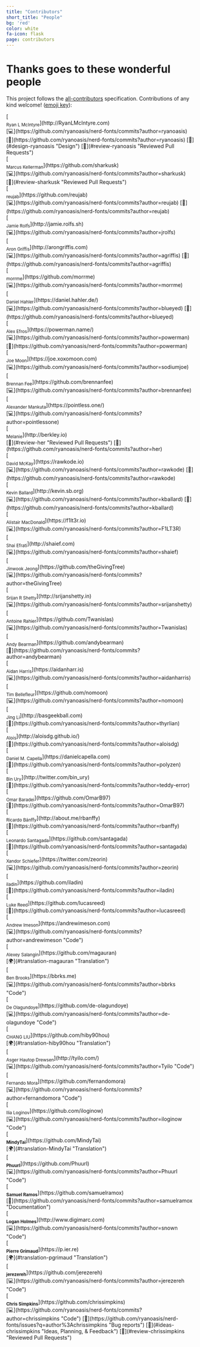 ```yaml
---
title: "Contributors"
short_title: "People"
bg: 'red'
color: white
fa-icon: flask
page: contributors
---
```


# Thanks goes to these wonderful people

This project follows the [all-contributors](https://github.com/kentcdodds/all-contributors) specification. Contributions of any kind welcome!
([emoji key](https://github.com/kentcdodds/all-contributors#emoji-key)):

<div class="d-flex flex-row flex-wrap justify-content-center align-items-start center">
  <!-- do not change/fix the HTML indentation - it messes up the markdown rendering -->
  <div markdown="1">
  [<img class="lzy_img" data-src="https://avatars0.githubusercontent.com/u/8083459?v=4" width="100px;"><br/><sub>Ryan L McIntyre</sub>](http://RyanLMcIntyre.com)<br/>
  [💻](https://github.com/ryanoasis/nerd-fonts/commits?author=ryanoasis)
  [📖](https://github.com/ryanoasis/nerd-fonts/commits?author=ryanoasis)
  [🎨](#design-ryanoasis "Design")
  [👀](#review-ryanoasis "Reviewed Pull Requests")
  </div>
  <div markdown="1">
  [<img class="lzy_img" data-src="https://avatars3.githubusercontent.com/u/4368882?v=4" width="100px;"><br/><sub>Marcus Kellerman</sub>](https://github.com/sharkusk)<br/>
  [💻](https://github.com/ryanoasis/nerd-fonts/commits?author=sharkusk)
  [👀](#review-sharkusk "Reviewed Pull Requests")
  </div>
  <div markdown="1">
  [<img class="lzy_img" data-src="https://avatars3.githubusercontent.com/u/23725670?v=4" width="100px;"><br/><sub>reujab</sub>](https://github.com/reujab)<br/>
  [💻](https://github.com/ryanoasis/nerd-fonts/commits?author=reujab)
  [📖](https://github.com/ryanoasis/nerd-fonts/commits?author=reujab)
  </div>
  <div markdown="1">
  [<img class="lzy_img" data-src="https://avatars2.githubusercontent.com/u/288160?v=4" width="100px;"><br/><sub>Jamie Rolfs</sub>](http://jamie.rolfs.sh)<br/>
  [💻](https://github.com/ryanoasis/nerd-fonts/commits?author=jrolfs)
  </div>
  <div markdown="1">
  [<img class="lzy_img" data-src="https://avatars1.githubusercontent.com/u/50637?v=4" width="100px;"><br/><sub>Aron Griffis</sub>](http://arongriffis.com)<br/>
  [💻](https://github.com/ryanoasis/nerd-fonts/commits?author=agriffis)
  [📖](https://github.com/ryanoasis/nerd-fonts/commits?author=agriffis)
  </div>
  <div markdown="1">
  [<img class="lzy_img" data-src="https://avatars2.githubusercontent.com/u/26514778?v=4" width="100px;"><br/><sub>morrme</sub>](https://github.com/morrme)<br/>
  [💻](https://github.com/ryanoasis/nerd-fonts/commits?author=morrme)
  </div>
  <div markdown="1">
  [<img class="lzy_img" data-src="https://avatars1.githubusercontent.com/u/9766?v=4" width="100px;"><br/><sub>Daniel Hahler</sub>](https://daniel.hahler.de/)<br/>
  [💻](https://github.com/ryanoasis/nerd-fonts/commits?author=blueyed)
  [📖](https://github.com/ryanoasis/nerd-fonts/commits?author=blueyed)
  </div>
  <div markdown="1">
  [<img class="lzy_img" data-src="https://avatars0.githubusercontent.com/u/1354301?v=4" width="100px;"><br/><sub>Alex Efros</sub>](https://powerman.name/)<br/>
  [💻](https://github.com/ryanoasis/nerd-fonts/commits?author=powerman)
  [📖](https://github.com/ryanoasis/nerd-fonts/commits?author=powerman)
  </div>
  <div markdown="1">
  [<img class="lzy_img" data-src="https://avatars3.githubusercontent.com/u/845857?v=4" width="100px;"><br/><sub>Joe Moon</sub>](https://joe.xoxomoon.com)<br/>
  [💻](https://github.com/ryanoasis/nerd-fonts/commits?author=sodiumjoe)
  </div>
  <div markdown="1">
  [<img class="lzy_img" data-src="https://avatars3.githubusercontent.com/u/607863?v=4" width="100px;"><br/><sub>Brennan Fee</sub>](https://github.com/brennanfee)<br/>
  [💻](https://github.com/ryanoasis/nerd-fonts/commits?author=brennanfee)
  </div>
  <div markdown="1">
  [<img class="lzy_img" data-src="https://avatars3.githubusercontent.com/u/7405?v=4" width="100px;"><br/><sub>Alexander Mankuta</sub>](https://pointless.one/)<br/>
  [💻](https://github.com/ryanoasis/nerd-fonts/commits?author=pointlessone)
  </div>
  <div markdown="1">
  [<img class="lzy_img" data-src="https://avatars2.githubusercontent.com/u/10278096?v=4" width="100px;"><br/><sub>Melanie</sub>](http://berkley.io)<br/>
  [👀](#review-her "Reviewed Pull Requests")
  [📖](https://github.com/ryanoasis/nerd-fonts/commits?author=her)
  </div>
  <div markdown="1">
  [<img class="lzy_img" data-src="https://avatars3.githubusercontent.com/u/145816?v=4" width="100px;"><br/><sub>David McKay</sub>](https://rawkode.io)<br/>
  [💻](https://github.com/ryanoasis/nerd-fonts/commits?author=rawkode)
  [📖](https://github.com/ryanoasis/nerd-fonts/commits?author=rawkode)
  </div>
  <div markdown="1">
  [<img class="lzy_img" data-src="https://avatars3.githubusercontent.com/u/714?v=4" width="100px;"><br/><sub>Kevin Ballard</sub>](http://kevin.sb.org)<br/>
  [💻](https://github.com/ryanoasis/nerd-fonts/commits?author=kballard)
  [📖](https://github.com/ryanoasis/nerd-fonts/commits?author=kballard)
  </div>
  <div markdown="1">
  [<img class="lzy_img" data-src="https://avatars1.githubusercontent.com/u/1218446?v=4" width="100px;"><br/><sub>Alistair MacDonald</sub>](https://f1lt3r.io)<br/>
  [💻](https://github.com/ryanoasis/nerd-fonts/commits?author=F1LT3R)
  </div>
  <div markdown="1">
  [<img class="lzy_img" data-src="https://avatars1.githubusercontent.com/u/899702?v=4" width="100px;"><br/><sub>Shai Efrati</sub>](http://shaief.com)<br/>
  [💻](https://github.com/ryanoasis/nerd-fonts/commits?author=shaief)
  </div>
  <div markdown="1">
  [<img class="lzy_img" data-src="https://avatars2.githubusercontent.com/u/6695226?v=4" width="100px;"><br/><sub>Jinwook Jeong</sub>](https://github.com/theGivingTree)<br/>
  [💻](https://github.com/ryanoasis/nerd-fonts/commits?author=theGivingTree)
  </div>
  <div markdown="1">
  [<img class="lzy_img" data-src="https://avatars3.githubusercontent.com/u/1744347?v=4" width="100px;"><br/><sub>Srijan R Shetty</sub>](http://srijanshetty.in)<br/>
  [💻](https://github.com/ryanoasis/nerd-fonts/commits?author=srijanshetty)
  </div>
  <div markdown="1">
  [<img class="lzy_img" data-src="https://avatars1.githubusercontent.com/u/524706?v=4" width="100px;"><br/><sub>Antoine Rahier</sub>](https://github.com/Twanislas)<br/>
  [💻](https://github.com/ryanoasis/nerd-fonts/commits?author=Twanislas)
  </div>
  <div markdown="1">
  [<img class="lzy_img" data-src="https://avatars3.githubusercontent.com/u/8861305?v=4" width="100px;"><br/><sub>Andy Bearman</sub>](https://github.com/andybearman)<br/>
  [📖](https://github.com/ryanoasis/nerd-fonts/commits?author=andybearman)
  </div>
  <div markdown="1">
  [<img class="lzy_img" data-src="https://avatars1.githubusercontent.com/u/3309784?v=4" width="100px;"><br/><sub>Aidan Harris</sub>](https://aidanharr.is)<br/>
  [💻](https://github.com/ryanoasis/nerd-fonts/commits?author=aidanharris)
  </div>
  <div markdown="1">
  [<img class="lzy_img" data-src="https://avatars2.githubusercontent.com/u/593185?v=4" width="100px;"><br/><sub>Tim Bellefleur</sub>](https://github.com/nomoon)<br/>
  [💻](https://github.com/ryanoasis/nerd-fonts/commits?author=nomoon)
  </div>
  <div markdown="1">
  [<img class="lzy_img" data-src="https://avatars2.githubusercontent.com/u/352956?v=4" width="100px;"><br/><sub>Jing Li</sub>](http://basgeekball.com)<br/>
  [📖](https://github.com/ryanoasis/nerd-fonts/commits?author=thyrlian)
  </div>
  <div markdown="1">
  [<img class="lzy_img" data-src="https://avatars2.githubusercontent.com/u/3449303?v=4" width="100px;"><br/><sub>Alois</sub>](http://aloisdg.github.io/)<br/>
  [📖](https://github.com/ryanoasis/nerd-fonts/commits?author=aloisdg)
  </div>
  <div markdown="1">
  [<img class="lzy_img" data-src="https://avatars1.githubusercontent.com/u/3533182?v=4" width="100px;"><br/><sub>Daniel M. Capella</sub>](https://danielcapella.com)<br/>
  [📖](https://github.com/ryanoasis/nerd-fonts/commits?author=polyzen)
  </div>
  <div markdown="1">
  [<img class="lzy_img" data-src="https://avatars2.githubusercontent.com/u/1146921?v=4" width="100px;"><br/><sub>Bin Ury</sub>](http://twitter.com/bin_ury)<br/>
  [📖](https://github.com/ryanoasis/nerd-fonts/commits?author=teddy-error)
  </div>
  <div markdown="1">
  [<img class="lzy_img" data-src="https://avatars2.githubusercontent.com/u/21279036?v=4" width="100px;"><br/><sub>Omar Baradei</sub>](https://github.com/OmarB97)<br/>
  [📖](https://github.com/ryanoasis/nerd-fonts/commits?author=OmarB97)
  </div>
  <div markdown="1">
  [<img class="lzy_img" data-src="https://avatars0.githubusercontent.com/u/184714?v=4" width="100px;"><br/><sub>Ricardo Bánffy</sub>](http://about.me/rbanffy)<br/>
  [📖](https://github.com/ryanoasis/nerd-fonts/commits?author=rbanffy)
  </div>
  <div markdown="1">
  [<img class="lzy_img" data-src="https://avatars3.githubusercontent.com/u/225897?v=4" width="100px;"><br/><sub>Leonardo Santagada</sub>](https://github.com/santagada)<br/>
  [📖](https://github.com/ryanoasis/nerd-fonts/commits?author=santagada)
  </div>
  <div markdown="1">
  [<img class="lzy_img" data-src="https://avatars1.githubusercontent.com/u/1187078?v=4" width="100px;"><br/><sub>Xandor Schiefer</sub>](https://twitter.com/zeorin)<br/>
  [💻](https://github.com/ryanoasis/nerd-fonts/commits?author=zeorin)
  </div>
  <div markdown="1">
  [<img class="lzy_img" data-src="https://avatars3.githubusercontent.com/u/3768247?v=4" width="100px;"><br/><sub>iladin</sub>](https://github.com/iladin)<br/>
  [📖](https://github.com/ryanoasis/nerd-fonts/commits?author=iladin)
  </div>
  <div markdown="1">
  [<img class="lzy_img" data-src="https://avatars0.githubusercontent.com/u/6800091?v=4" width="100px;"><br/><sub>Luke Reed</sub>](https://github.com/lucasreed)<br/>
  [📖](https://github.com/ryanoasis/nerd-fonts/commits?author=lucasreed)
  </div>
  <div markdown="1">
  [<img class="lzy_img" data-src="https://avatars1.githubusercontent.com/u/6353225?v=4" width="100px;"/><br /><sub>Andrew Imeson</sub>](https://andrewimeson.com)<br />
  [💻](https://github.com/ryanoasis/nerd-fonts/commits?author=andrewimeson "Code")
  </div>
  <div markdown="1">
  [<img class="lzy_img" data-src="https://avatars3.githubusercontent.com/u/22199708?v=4" width="100px;"/><br /><sub>Alexey Salangin</sub>](https://github.com/magauran)<br />
  [🌍](#translation-magauran "Translation")
  </div>
  <div markdown="1">
  [<img class="lzy_img" data-src="https://avatars3.githubusercontent.com/u/1525809?v=4" width="100px;"/><br /><sub>Ben Brooks</sub>](https://bbrks.me)<br />
  [💻](https://github.com/ryanoasis/nerd-fonts/commits?author=bbrks "Code")
  </div>
  <div markdown="1">
  [<img class="lzy_img" data-src="https://avatars3.githubusercontent.com/u/15131502?v=4" width="100px;"/><br /><sub>De Olagundoye</sub>](https://github.com/de-olagundoye)<br />
  [💻](https://github.com/ryanoasis/nerd-fonts/commits?author=de-olagundoye "Code")
  </div>
  <div markdown="1">
  [<img class="lzy_img" data-src="https://avatars2.githubusercontent.com/u/6120130?v=4" width="100px;"/><br /><sub>CHANG LIU</sub>](https://github.com/hiby90hou)<br />
  [🌍](#translation-hiby90hou "Translation")
  </div>
  <div markdown="1">
  [<img class="lzy_img" data-src="https://avatars2.githubusercontent.com/u/568036?v=4" width="100px;"/><br /><sub>Asger Hautop Drewsen</sub>](http://tyilo.com/)<br />
  [💻](https://github.com/ryanoasis/nerd-fonts/commits?author=Tyilo "Code")
  </div>
  <div markdown="1">
  [<img class="lzy_img" data-src="https://avatars0.githubusercontent.com/u/3585704?v=4" width="100px;"/><br /><sub>Fernando Mora</sub>](https://github.com/fernandomora)<br />
  [💻](https://github.com/ryanoasis/nerd-fonts/commits?author=fernandomora "Code")
  </div>
  <div markdown="1">
  [<img class="lzy_img" data-src="https://avatars1.githubusercontent.com/u/23266023?v=4" width="100px;"/><br /><sub>Ilia Loginov</sub>](https://github.com/iloginow)<br />
  [💻](https://github.com/ryanoasis/nerd-fonts/commits?author=iloginow "Code")
  </div>
  <div markdown="1">
  [<img class="lzy_img" data-src="https://avatars0.githubusercontent.com/u/7506495?v=4" width="100px;"/><br /><sub><b>MindyTai</b></sub>](https://github.com/MindyTai)<br />[🌍](#translation-MindyTai "Translation")
  </div>
  <div markdown="1">
  [<img class="lzy_img" data-src="https://avatars3.githubusercontent.com/u/1835431?v=4" width="100px;"/><br /><sub><b>Phuurl</b></sub>](https://github.com/Phuurl)<br />[💻](https://github.com/ryanoasis/nerd-fonts/commits?author=Phuurl "Code")
  </div>
  <div markdown="1">
  [<img class="lzy_img" data-src="https://avatars0.githubusercontent.com/u/9556697?v=4" width="100px;"/><br /><sub><b>Samuel Ramos</b></sub>](https://github.com/samuelramox)<br />[📖](https://github.com/ryanoasis/nerd-fonts/commits?author=samuelramox "Documentation")
  </div>
  <div markdown="1">
  [<img class="lzy_img" data-src="https://avatars1.githubusercontent.com/u/57392?v=4" width="100px;"/><br /><sub><b>Logan Holmes</b></sub>](http://www.digimarc.com)<br />[💻](https://github.com/ryanoasis/nerd-fonts/commits?author=snown "Code")
  </div>
  <div markdown="1">
  [<img class="lzy_img" data-src="https://avatars1.githubusercontent.com/u/1866496?v=4" width="100px;"/><br /><sub><b>Pierre Grimaud</b></sub>](https://p.ier.re)<br />[🌍](#translation-pgrimaud "Translation")
  </div>
  <div markdown="1">
  [<img class="lzy_img" data-src="https://avatars1.githubusercontent.com/u/1996106?v=4" width="100px;"/><br /><sub><b>jerezereh</b></sub>](https://github.com/jerezereh)<br />[💻](https://github.com/ryanoasis/nerd-fonts/commits?author=jerezereh "Code")
  </div>
  <div markdown="1">
  [<img class="lzy_img" data-src="https://avatars0.githubusercontent.com/u/4249591?v=4" width="100px;"/><br /><sub><b>Chris Simpkins</b></sub>](https://github.com/chrissimpkins)<br />[💻](https://github.com/ryanoasis/nerd-fonts/commits?author=chrissimpkins "Code") [🐛](https://github.com/ryanoasis/nerd-fonts/issues?q=author%3Achrissimpkins "Bug reports") [🤔](#ideas-chrissimpkins "Ideas, Planning, & Feedback") [👀](#review-chrissimpkins "Reviewed Pull Requests")
  </div>
</div>
